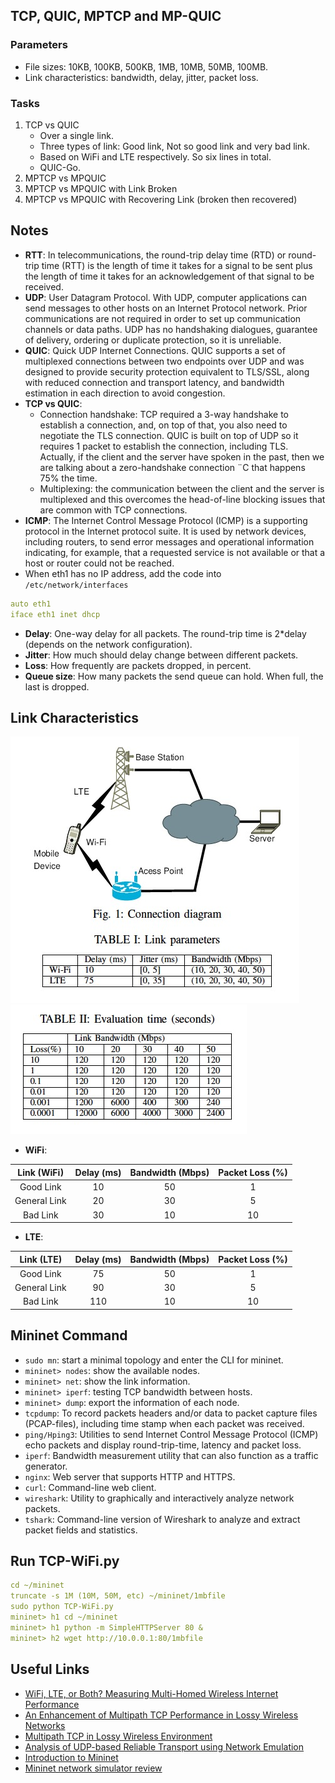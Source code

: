 ## TCP, QUIC, MPTCP and MP-QUIC  
### Parameters  
- File sizes: 10KB, 100KB, 500KB, 1MB, 10MB, 50MB, 100MB.  
- Link characteristics: bandwidth, delay, jitter, packet loss.  
### Tasks  
1. TCP vs QUIC  
   - Over a single link.  
   - Three types of link: Good link, Not so good link and very bad link.  
   - Based on WiFi and LTE respectively. So six lines in total.  
   - QUIC-Go.  
2. MPTCP vs MPQUIC  
3. MPTCP vs MPQUIC with Link Broken  
4. MPTCP vs MPQUIC with Recovering Link (broken then recovered)

## Notes  
- **RTT**: 
In telecommunications, the round-trip delay time (RTD) or round-trip time (RTT) is the length of time it takes for a signal to be sent plus the length of time it takes for an acknowledgement of that signal to be received.  
- **UDP**: User Datagram Protocol. With UDP, computer applications can send messages to other hosts on an Internet Protocol network. Prior communications are not required in order to set up communication channels or data paths. UDP has no handshaking dialogues, guarantee of delivery, ordering or duplicate protection, so it is unreliable.  
- **QUIC**: Quick UDP Internet Connections. QUIC supports a set of multiplexed connections between two endpoints over UDP and was designed to provide security protection equivalent to TLS/SSL, along with reduced connection and transport latency, and bandwidth estimation in each direction to avoid congestion.  
- **TCP vs QUIC**:  
   - Connection handshake: TCP required a 3-way handshake to establish a connection, and, on top of that, you also need to negotiate the TLS connection. QUIC is built on top of UDP so it requires 1 packet to establish the connection, including TLS. Actually, if the client and the server have spoken in the past, then we are talking about a zero-handshake connection ¨C that happens 75% the time.  
   - Multiplexing: the communication between the client and the server is multiplexed and this overcomes the head-of-line blocking issues that are common with TCP connections.  
- **ICMP**: The Internet Control Message Protocol (ICMP) is a supporting protocol in the Internet protocol suite. It is used by network devices, including routers, to send error messages and operational information indicating, for example, that a requested service is not available or that a host or router could not be reached.  
- When eth1 has no IP address, add the code into `/etc/network/interfaces`
```yml
auto eth1  
iface eth1 inet dhcp
```  
- **Delay**: One-way delay for all packets. The round-trip time is 2\*delay (depends on the network configuration).  
- **Jitter**: How much should delay change between different packets.  
- **Loss**: How frequently are packets dropped, in percent.  
- **Queue size**: How many packets the send queue can hold. When full, the last is dropped.  
## Link Characteristics  
![](figures/link-parameters.jpg)  ![](figures/packet-loss.jpg)  

- **WiFi**:  

|  Link (WiFi) 	| Delay (ms) 	| Bandwidth (Mbps) 	| Packet Loss (%) 	|
|:------------:	|:----------:	|:----------------:	|:---------------:	|
|   Good Link  	|     10     	|        50        	|        1        	|
| General Link 	|     20     	|        30        	|        5        	|
|   Bad Link   	|     30     	|        10        	|        10       	| 

- **LTE**:  

|  Link (LTE)  	| Delay (ms) 	| Bandwidth (Mbps) 	| Packet Loss (%) 	|
|:------------:	|:----------:	|:----------------:	|:---------------:	|
|   Good Link  	|     75     	|        50        	|        1        	|
| General Link 	|     90     	|        30        	|        5        	|
|   Bad Link   	|     110    	|        10        	|        10       	|

## Mininet Command  
- `sudo mn`: start a minimal topology and enter the CLI for mininet.  
- `mininet> nodes`: show the available nodes.  
- `mininet> net`: show the link information.  
- `mininet> iperf`: testing TCP bandwidth between hosts.  
- `mininet> dump`: export the information of each node.  
- `tcpdump`: To record packets headers and/or data to packet capture files (PCAP-files), including time stamp when each packet was received.  
- `ping/Hping3`: Utilities to send Internet Control Message Protocol (ICMP) echo packets and display round-trip-time, latency and packet loss.  
- `iperf`: Bandwidth measurement utility that can also function as a traffic generator.  
- `nginx`: Web server that supports HTTP and HTTPS.  
- `curl`: Command-line web client.  
- `wireshark`: Utility to graphically and interactively analyze network packets.  
- `tshark`:  Command-line version of Wireshark to analyze and extract packet fields and statistics.
## Run TCP-WiFi.py  
```yml  
cd ~/mininet  
truncate -s 1M (10M, 50M, etc) ~/mininet/1mbfile  
sudo python TCP-WiFi.py  
mininet> h1 cd ~/mininet  
mininet> h1 python -m SimpleHTTPServer 80 &  
mininet> h2 wget http://10.0.0.1:80/1mbfile
```
## Useful Links  
- [WiFi, LTE, or Both? Measuring Multi-Homed Wireless Internet Performance](http://web.mit.edu/ravinet/www/imc_submission.pdf)  
- [An Enhancement of Multipath TCP Performance in Lossy Wireless Networks](https://ieeexplore.ieee.org/document/7856155/)  
- [Multipath TCP in Lossy Wireless Environment](https://pdfs.semanticscholar.org/a9ed/bb069dfabd8d5113e6d8cedc6ec94d86a9b7.pdf)  
- [Analysis of UDP-based Reliable Transport using Network Emulation](http://www.diva-portal.org/smash/get/diva2:1023775/FULLTEXT02.pdf)  
- [Introduction to Mininet](https://github.com/mininet/mininet/wiki/Introduction-to-Mininet#what)  
- [Mininet network simulator review](http://www.brianlinkletter.com/mininet-test-drive/)
